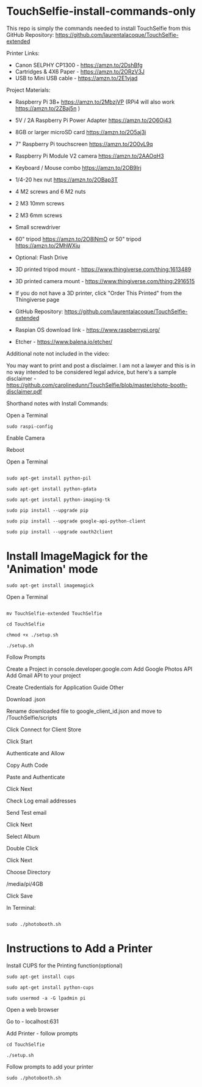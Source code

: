 # TouchSelfie-install-commands-only
This repo is simply the commands needed to install TouchSelfie from this GitHub Repository: https://github.com/laurentalacoque/TouchSelfie-extended

Printer Links:
- Canon SELPHY CP1300 - https://amzn.to/2DshBfg
- Cartridges & 4X6 Paper - https://amzn.to/2ORzV3J
- USB to Mini USB cable - https://amzn.to/2E1vjad

Project Materials:
- Raspberry Pi 3B+ https://amzn.to/2MbzjVP (RPi4 will also work https://amzn.to/2ZBaj5n )
- 5V / 2A Raspberry Pi Power Adapter https://amzn.to/2O6Oi43
- 8GB or larger microSD card https://amzn.to/2O5aj3i
- 7" Raspberry Pi touchscreen https://amzn.to/2O0vL9q
- Raspberry Pi Module V2 camera https://amzn.to/2AAOqH3
- Keyboard / Mouse combo https://amzn.to/2OB9Irj
- 1/4-20 hex nut https://amzn.to/2OBap3T
- 4 M2 screws and 6 M2 nuts
- 2 M3 10mm screws
- 2 M3 6mm screws
- Small screwdriver
- 60" tripod https://amzn.to/2O8lNmO
or 50" tripod https://amzn.to/2MhWXju
- Optional: Flash Drive
- 3D printed tripod mount - https://www.thingiverse.com/thing:1613489
- 3D printed camera mount - https://www.thingiverse.com/thing:2916515
- If you do not have a 3D printer, click "Order This Printed" from the Thingiverse page

- GitHub Repository: https://github.com/laurentalacoque/TouchSelfie-extended
- Raspian OS download link - https://www.raspberrypi.org/
- Etcher - https://www.balena.io/etcher/

Additional note not included in the video:

You may want to print and post a disclaimer. I am not a lawyer and this is in no way intended to be considered legal advice, but here's a sample disclaimer - https://github.com/carolinedunn/TouchSelfie/blob/master/photo-booth-disclaimer.pdf

Shorthand notes with Install Commands:

Open a Terminal

```sudo raspi-config```

Enable Camera

Reboot

Open a Terminal

```sudo apt-get update

sudo apt-get install python-pil

sudo apt-get install python-gdata

sudo apt-get install python-imaging-tk

sudo pip install --upgrade pip

sudo pip install --upgrade google-api-python-client

sudo pip install --upgrade oauth2client
```

# Install ImageMagick for the 'Animation' mode

```sudo apt-get install imagemagick```

Open a Terminal 

```git clone https://github.com/laurentalacoque/TouchSelfie-extended

mv TouchSelfie-extended TouchSelfie

cd TouchSelfie

chmod +x ./setup.sh

./setup.sh
```

Follow Prompts

Create a Project in console.developer.google.com
Add Google Photos API
Add Gmail API to your project

Create Credentials for Application Guide Other

Download .json

Rename downloaded file to google_client_id.json and move to /TouchSelfie/scripts

Click Connect for Client Store

Click Start

Authenticate and Allow

Copy Auth Code

Paste and Authenticate

Click Next

Check Log email addresses

Send Test email

Click Next

Select Album

Double Click

Click Next

Choose Directory 

/media/pi/4GB

Click Save

In Terminal:

```chmod +x ./photobooth.sh

sudo ./photobooth.sh
```

# Instructions to Add a Printer

Install CUPS for the Printing function(optional)

```
sudo apt-get install cups

sudo apt-get install python-cups

sudo usermod -a -G lpadmin pi
```

Open a web browser

Go to - localhost:631

Add Printer - follow prompts
```
cd TouchSelfie

./setup.sh
```

Follow prompts to add your printer

```sudo ./photobooth.sh```
